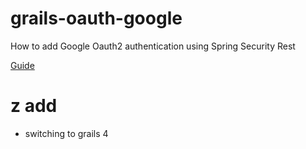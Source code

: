 # grails-oauth-google
How to add Google Oauth2 authentication using Spring Security Rest

[Guide](https://guides.grails.org/grails-oauth-google/guide/index.html)

# z add
- switching  to grails 4 
